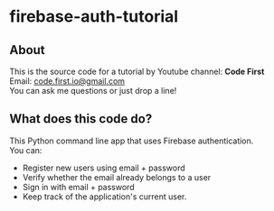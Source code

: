 # firebase-auth-tutorial
## About 
This is the source code for a tutorial by Youtube channel: **Code First**  
    Email: code.first.io@gmail.com   
    You can ask me questions or just drop a line!

## What does this code do?
This Python command line app that uses Firebase authentication.  
  You can: 
  * Register new users using email + password
  * Verify whether the email already belongs to a user
  * Sign in with email + password
  * Keep track of the application's current user.
